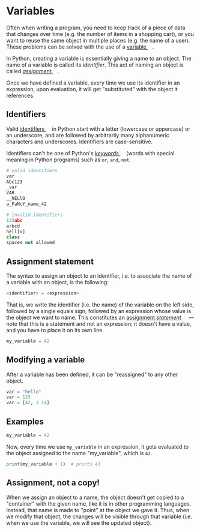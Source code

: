 # Variables

Often when writing a program, you need to keep track of a piece of data that changes over time (e.g. the number of items in a shopping cart), or you want to reuse the same object in multiple places (e.g. the name of a user).
These problems can be solved with the use of a [variable <img height="12" style="display: inline" src="https://raw.githubusercontent.com/webartifex/intro-to-python/master/static/link_to_wiki.png">](https://en.wikipedia.org/wiki/variable_(computer_science)).

In Python, creating a variable is essentially giving a name to an object.
The name of a variable is called its *identifier*.
This act of naming an object is called [*assignment* <img height="12" style="display: inline" src="https://raw.githubusercontent.com/webartifex/intro-to-python/master/static/link_to_wiki.png">](https://en.wikipedia.org/wiki/Assignment_(computer_science)).

Once we have defined a variable, every time we use its identifier in an expression, upon evaluation, it will get "substituted" with the object it references.

## Identifiers

Valid [identifiers <img height="12" style="display: inline" src="https://raw.githubusercontent.com/webartifex/intro-to-python/master/static/link_to_py.png">](https://docs.python.org/3/reference/lexical_analysis.html#identifiers) in Python start with a letter (lowercase or uppercase) or an underscore, and are followed by arbitrarily many alphanumeric characters and underscores. Identifiers are case-sensitive.

Identifiers can't be one of Python's [*keywords* <img height="12" style="display: inline" src="https://raw.githubusercontent.com/webartifex/intro-to-python/master/static/link_to_py.png">](https://docs.python.org/3/reference/lexical_analysis.html?highlight=keyword#keywords) (words with special meaning in Python programs) such as `or`, `and`, `not`.

```python
# valid identifiers
var
Abc123
_var
VAR
__hELlO
a_FaNcY_name_42

# invalid identifiers
123abc
a+bcd
hell[o]
class
spaces not allowed
``` 




## Assignment statement

The syntax to assign an object to an identifier, i.e. to associate the name of a variable with an object, is the following:
```python
<identifier> = <expression>
```
That is, we write the identifier (i.e. the name) of the variable on the left side, followed by a single equals sign, followed by an expression whose value is the object we want to name. This constitutes an [assignment *statement* <img height="12" style="display: inline" src="https://raw.githubusercontent.com/webartifex/intro-to-python/master/static/link_to_py.png">](https://docs.python.org/3/reference/simple_stmts.html#assignment-statements) —note that this is a statement and not an expression; it doesn't have a value, and you have to place it on its own line.

```python
my_variable = 42
```

## Modifying a variable

After a variable has been defined, it can be "reassigned" to any other object.

```python
var = "hello"
var = 123
var = [42, 3.14]
```

## Examples

```python
my_variable = 42
```

Now, every time we use `my_variable` in an expression, it gets evaluated to the object assigned to the name "my_variable", which is `42`.

```python
print(my_variable + 1)  # prints 43
```

## Assignment, not a copy!

When we assign an object to a name, the object doesn't get copied to a "container" with the given name, like it is in other programming languages. 
Instead, that name is made to "point" at the object we gave it.
Thus, when we modify that object, the changes will be visible through that variable (i.e. when we use the variable, we will see the updated object). 
